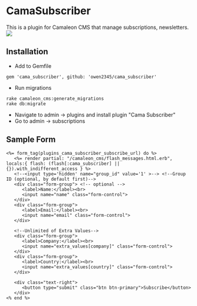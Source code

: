 # CamaSubscriber
This is a plugin for Camaleon CMS that manage subscriptions, newsletters.
![](http://camaleon.tuzitio.com/media/132/subscriptions-plugin.png)

## Installation
- Add to Gemfile
```
gem 'cama_subscriber', github: 'owen2345/cama_subscriber'
```
- Run migrations
```
rake camaleon_cms:generate_migrations
rake db:migrate
```
- Navigate to admin -> plugins and install plugin "Cama Subscriber"
- Go to admin -> subscriptions

## Sample Form
```
<%= form_tag(plugins_cama_subscriber_subscribe_url) do %>
   <%= render partial: "/camaleon_cms/flash_messages.html.erb", locals:{ flash: (flash[:cama_subscriber] || {}).with_indifferent_access } %>
   <!--<input type='hidden' name="group_id" value='1' >--> <!--Group ID (optional, by default first)-->
   <div class="form-group"> <!-- optional -->
      <label>Name:</label><br>
      <input name="name" class="form-control">
   </div>
   <div class="form-group">
      <label>Email:</label><br>
      <input name="email" class="form-control">
   </div>

   <!--Unlimited of Extra Values-->
   <div class="form-group">
      <label>Company:</label><br>
      <input name="extra_values[company]" class="form-control">
   </div>
   <div class="form-group">
      <label>Country:</label><br>
      <input name="extra_values[country]" class="form-control">
   </div>

   <div class="text-right">
      <button type="submit" class="btn btn-primary">Subscribe</button>
   </div>
<% end %>
```
